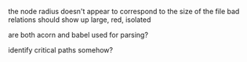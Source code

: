  
 the node radius doesn't appear to correspond to the size of the file 
 bad relations should show up large, red, isolated 


 are both acorn and babel used for parsing?

 identify critical paths somehow? 

